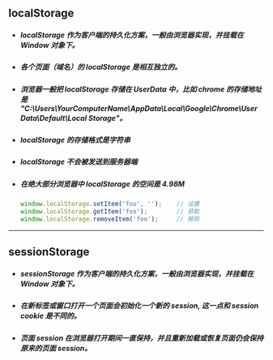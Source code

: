## localStorage
- ##### localStorage 作为客户端的持久化方案，一般由浏览器实现，并挂载在 Window 对象下。

- ##### 各个页面（域名）的 localStorage 是相互独立的。

- ##### 浏览器一般把 localStorage 存储在 UserData 中，比如 chrome 的存储地址是 "C:\Users\YourComputerName\AppData\Local\Google\Chrome\User Data\Default\Local Storage"。

- ##### localStorage 的存储格式是字符串

- ##### localStorage 不会被发送到服务器端

- ##### 在绝大部分浏览器中 localStorage 的空间是 4.98M
 
  ```javascript
  window.localStorage.setItem('foo', '');    // 设置
  window.localStorage.getItem('foo');        // 获取
  window.localStorage.removeItem('foo');     // 移除
  ```


---
## sessionStorage
- ##### sessionStorage 作为客户端的持久化方案，一般由浏览器实现，并挂载在 Window 对象下。

- ##### 在新标签或窗口打开一个页面会初始化一个新的 session, 这一点和 session cookie 是不同的。

- ##### 页面 session 在浏览器打开期间一直保持，并且重新加载或恢复页面仍会保持原来的页面 session。
